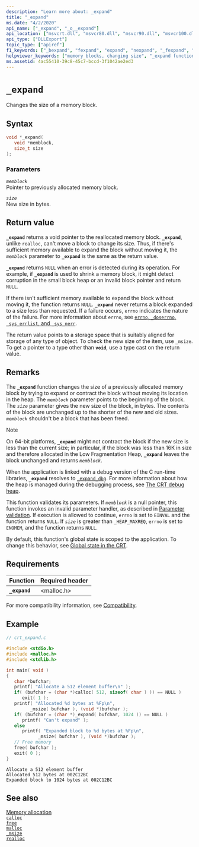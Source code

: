 ```yaml
---
description: "Learn more about: _expand"
title: "_expand"
ms.date: "4/2/2020"
api_name: ["_expand", "_o__expand"]
api_location: ["msvcrt.dll", "msvcr80.dll", "msvcr90.dll", "msvcr100.dll", "msvcr100_clr0400.dll", "msvcr110.dll", "msvcr110_clr0400.dll", "msvcr120.dll", "msvcr120_clr0400.dll", "ucrtbase.dll", "api-ms-win-crt-heap-l1-1-0.dll", "api-ms-win-crt-private-l1-1-0.dll"]
api_type: ["DLLExport"]
topic_type: ["apiref"]
f1_keywords: ["_bexpand", "fexpand", "expand", "nexpand", "_fexpand", "_nexpand", "bexpand", "_expand"]
helpviewer_keywords: ["memory blocks, changing size", "_expand function", "expand function"]
ms.assetid: 4ac55410-39c8-45c7-bccd-3f1042ae2ed3
---
```

# `_expand`

Changes the size of a memory block.

## Syntax

```C
void *_expand(
   void *memblock,
   size_t size
);
```

### Parameters

*`memblock`*\
Pointer to previously allocated memory block.

*`size`*\
New size in bytes.

## Return value

**`_expand`** returns a void pointer to the reallocated memory block. **`_expand`**, unlike `realloc`, can't move a block to change its size. Thus, if there's sufficient memory available to expand the block without moving it, the *`memblock`* parameter to **`_expand`** is the same as the return value.

**`_expand`** returns `NULL` when an error is detected during its operation. For example, if **`_expand`** is used to shrink a memory block, it might detect corruption in the small block heap or an invalid block pointer and return `NULL`.

If there isn't sufficient memory available to expand the block without moving it, the function returns `NULL`. **`_expand`** never returns a block expanded to a size less than requested. If a failure occurs, `errno` indicates the nature of the failure. For more information about `errno`, see [`errno`, `_doserrno`, `_sys_errlist`, and `_sys_nerr`](../errno-doserrno-sys-errlist-and-sys-nerr.md).

The return value points to a storage space that is suitably aligned for storage of any type of object. To check the new size of the item, use `_msize`. To get a pointer to a type other than **`void`**, use a type cast on the return value.

## Remarks

The **`_expand`** function changes the size of a previously allocated memory block by trying to expand or contract the block without moving its location in the heap. The *`memblock`* parameter points to the beginning of the block. The *`size`* parameter gives the new size of the block, in bytes. The contents of the block are unchanged up to the shorter of the new and old sizes. *`memblock`* shouldn't be a block that has been freed.

> [!NOTE]
> On 64-bit platforms, **`_expand`** might not contract the block if the new size is less than the current size; in particular, if the block was less than 16K in size and therefore allocated in the Low Fragmentation Heap, **`_expand`** leaves the block unchanged and returns *`memblock`*.

When the application is linked with a debug version of the C run-time libraries, **`_expand`** resolves to [`_expand_dbg`](expand-dbg.md). For more information about how the heap is managed during the debugging process, see [The CRT debug heap](/visualstudio/debugger/crt-debug-heap-details).

This function validates its parameters. If *`memblock`* is a null pointer, this function invokes an invalid parameter handler, as described in [Parameter validation](../parameter-validation.md). If execution is allowed to continue, `errno` is set to `EINVAL` and the function returns `NULL`. If *`size`* is greater than `_HEAP_MAXREQ`, `errno` is set to `ENOMEM`, and the function returns `NULL`.

By default, this function's global state is scoped to the application. To change this behavior, see [Global state in the CRT](../global-state.md).

## Requirements

|Function|Required header|
|--------------|---------------------|
|**`_expand`**|\<malloc.h>|

For more compatibility information, see [Compatibility](../compatibility.md).

## Example

```C
// crt_expand.c

#include <stdio.h>
#include <malloc.h>
#include <stdlib.h>

int main( void )
{
   char *bufchar;
   printf( "Allocate a 512 element buffer\n" );
   if( (bufchar = (char *)calloc( 512, sizeof( char ) )) == NULL )
      exit( 1 );
   printf( "Allocated %d bytes at %Fp\n",
         _msize( bufchar ), (void *)bufchar );
   if( (bufchar = (char *)_expand( bufchar, 1024 )) == NULL )
      printf( "Can't expand" );
   else
      printf( "Expanded block to %d bytes at %Fp\n",
            _msize( bufchar ), (void *)bufchar );
   // Free memory
   free( bufchar );
   exit( 0 );
}
```

```Output
Allocate a 512 element buffer
Allocated 512 bytes at 002C12BC
Expanded block to 1024 bytes at 002C12BC
```

## See also

[Memory allocation](../memory-allocation.md)\
[`calloc`](calloc.md)\
[`free`](free.md)\
[`malloc`](malloc.md)\
[`_msize`](msize.md)\
[`realloc`](realloc.md)
